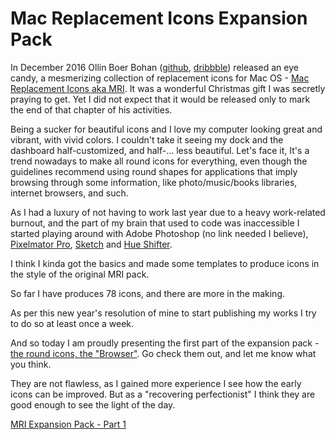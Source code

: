# Mac Replacement Icons Expansion Pack

In December 2016 Ollin Boer Bohan ([github](https://github.com/madebyollin), [dribbble](https://dribbble.com/ollin)) released an eye candy, a mesmerizing collection of replacement icons for Mac OS -  [Mac Replacement Icons aka MRI](https://macreplacementicons.com). It was a wonderful Christmas gift I was secretly praying to get. Yet I did not expect that it would be released only to mark the end of that chapter of his activities. 

Being a sucker for beautiful icons and I love my computer looking great and vibrant, with vivid colors. I couldn't take it seeing my dock and the dashboard half-customized, and half-... less beautiful. Let's face it, It's a trend nowadays to make all round icons for everything, even though the guidelines recommend using round shapes for applications that imply browsing through some information, like photo/music/books libraries, internet browsers, and such.

As I had a luxury of not having to work last year due to a heavy work-related burnout, and the part of my brain that used to code was inaccessible I started playing around with Adobe Photoshop (no link needed I believe), [Pixelmator Pro](https://pixelmator.com/pro), [Sketch](https://sketchapp.com) and [Hue Shifter](https://bergdesign.com/hueshifter). 

I think I kinda got the basics and made some templates to produce icons in the style of the original MRI pack.

So far I have produces 78 icons, and there are more in the making.

As per this new year's resolution of mine to start publishing my works I try to do so at least once a week.

And so today I am proudly presenting the first part of the expansion pack - [the round icons, the "Browser"](part1). 
Go check them out, and let me know what you think.

They are not flawless, as I gained more experience I see how the early icons can be improved. 
But as a "recovering perfectionist" I think they are good enough to see the light of the day.

[MRI Expansion Pack - Part 1](part1)
